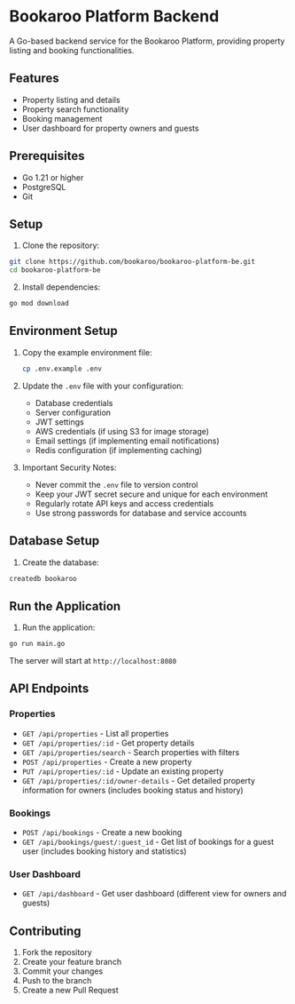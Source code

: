 # Bookaroo Platform Backend

A Go-based backend service for the Bookaroo Platform, providing property listing and booking functionalities.

## Features

- Property listing and details
- Property search functionality
- Booking management
- User dashboard for property owners and guests

## Prerequisites

- Go 1.21 or higher
- PostgreSQL
- Git

## Setup

1. Clone the repository:
```bash
git clone https://github.com/bookaroo/bookaroo-platform-be.git
cd bookaroo-platform-be
```

2. Install dependencies:
```bash
go mod download
```

## Environment Setup

1. Copy the example environment file:
   ```bash
   cp .env.example .env
   ```

2. Update the `.env` file with your configuration:
   - Database credentials
   - Server configuration
   - JWT settings
   - AWS credentials (if using S3 for image storage)
   - Email settings (if implementing email notifications)
   - Redis configuration (if implementing caching)

3. Important Security Notes:
   - Never commit the `.env` file to version control
   - Keep your JWT secret secure and unique for each environment
   - Regularly rotate API keys and access credentials
   - Use strong passwords for database and service accounts

## Database Setup

1. Create the database:
```bash
createdb bookaroo
```

## Run the Application

1. Run the application:
```bash
go run main.go
```

The server will start at `http://localhost:8080`

## API Endpoints

### Properties
- `GET /api/properties` - List all properties
- `GET /api/properties/:id` - Get property details
- `GET /api/properties/search` - Search properties with filters
- `POST /api/properties` - Create a new property
- `PUT /api/properties/:id` - Update an existing property
- `GET /api/properties/:id/owner-details` - Get detailed property information for owners (includes booking status and history)

### Bookings
- `POST /api/bookings` - Create a new booking
- `GET /api/bookings/guest/:guest_id` - Get list of bookings for a guest user (includes booking history and statistics)

### User Dashboard
- `GET /api/dashboard` - Get user dashboard (different view for owners and guests)

## Contributing

1. Fork the repository
2. Create your feature branch
3. Commit your changes
4. Push to the branch
5. Create a new Pull Request
